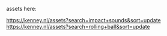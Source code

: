 assets here:


https://kenney.nl/assets?search=impact+sounds&sort=update
https://kenney.nl/assets?search=rolling+ball&sort=update
